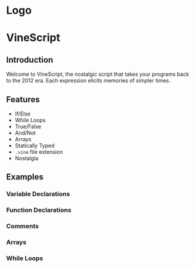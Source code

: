 # Logo

# VineScript

## Introduction
Welcome to VineScript, the nostalgic script that takes your programs back to the 2012 era. Each expression elicits memories of simpler times.

## Features
* If/Else 
* While Loops
* True/False
* And/Not
* Arrays
* Statically Typed
* `.vine` file extension
* Nostalgia

## Examples


### Variable Declarations


### Function Declarations


### Comments


### Arrays


### While Loops
